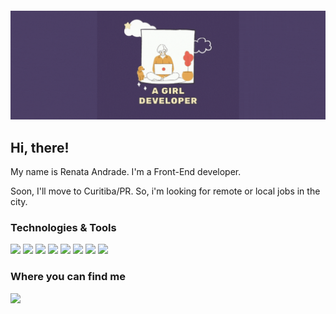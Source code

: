 #### ![Header](https://github.com/Renataandrade/Renataandrade/blob/master/assets/readme_header.gif)

## Hi, there!

  My name is Renata Andrade. I'm a Front-End developer.
  
  Soon, I'll move to Curitiba/PR.
  So, i'm looking for remote or local jobs in the city.

### Technologies & Tools

![](https://img.shields.io/badge/OS-Linux-informational?style=flat&logo=linux&logoColor=white&color=2bbc8a) ![](https://img.shields.io/badge/Editor-VSCode-informational?style=flat&logo=visual-studio-code&logoColor=white&color=2bbc8a) ![](https://img.shields.io/badge/Code-JavaScript-informational?style=flat&logo=javascript&logoColor=white&color=2bbc8a) ![](https://img.shields.io/badge/Code-ReactJS-informational?style=flat&logo=react&logoColor=white&color=2bbc8a) ![](https://img.shields.io/badge/Code-VueJS-informational?style=flat&logo=vue&logoColor=white&color=2bbc8a) ![](https://img.shields.io/badge/Code-AngularJS-informational?style=flat&logo=angular&logoColor=white&color=2bbc8a) ![](https://img.shields.io/badge/Code-PHP-informational?style=flat&logo=php&logoColor=white&color=2bbc8a) ![](https://img.shields.io/badge/Tools-Docker-informational?style=flat&logo=docker&logoColor=white&color=2bbc8a)


### Where you can find me

[![](https://img.shields.io/badge/-LinkedIn-informational?style=for-the-badge&logo=&logoColor=white&color=2bbc8a)][1]

<!-- Links to social media accounts -->
[1]: https://www.linkedin.com/in/renata-andrade-525a76150/

<!--
**Renataandrade/Renataandrade** is a ✨ _special_ ✨ repository because its `README.md` (this file) appears on your GitHub profile.

Here are some ideas to get you started:

- 🔭 I’m currently working on ...
- 🌱 I’m currently learning ...
- 👯 I’m looking to collaborate on ...
- 🤔 I’m looking for help with ...
- 💬 Ask me about ...
- 📫 How to reach me: ...
- 😄 Pronouns: ...
- ⚡ Fun fact: ...
-->

